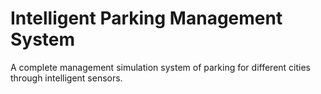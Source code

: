# Intelligent Parking Management System
A complete management simulation system of parking for different cities through intelligent sensors.
